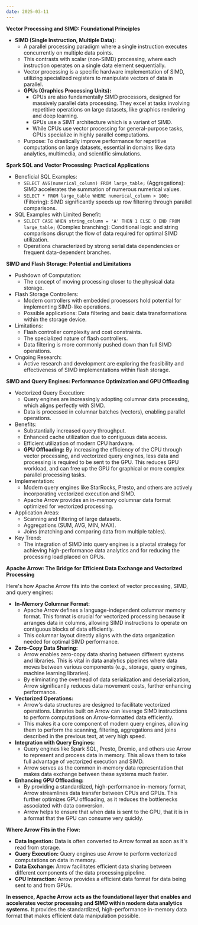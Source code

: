 ```yaml
---
date: 2025-03-11
---
```


**Vector Processing and SIMD: Foundational Principles**

* **SIMD (Single Instruction, Multiple Data):**
    * A parallel processing paradigm where a single instruction executes concurrently on multiple data points.
    * This contrasts with scalar (non-SIMD) processing, where each instruction operates on a single data element sequentially.
    * Vector processing is a specific hardware implementation of SIMD, utilizing specialized registers to manipulate vectors of data in parallel.
    * **GPUs (Graphics Processing Units):**
        * GPUs are also fundamentally SIMD processors, designed for massively parallel data processing. They excel at tasks involving repetitive operations on large datasets, like graphics rendering and deep learning.
        * GPUs use a SIMT architecture which is a variant of SIMD.
        * While CPUs use vector processing for general-purpose tasks, GPUs specialize in highly parallel computations.
    * Purpose: To drastically improve performance for repetitive computations on large datasets, essential in domains like data analytics, multimedia, and scientific simulations.

**Spark SQL and Vector Processing: Practical Applications**

* Beneficial SQL Examples:
    * `SELECT AVG(numerical_column) FROM large_table;` (Aggregations): SIMD accelerates the summation of numerous numerical values.
    * `SELECT * FROM large_table WHERE numerical_column > 100;` (Filtering): SIMD significantly speeds up row filtering through parallel comparisons.
* SQL Examples with Limited Benefit:
    * `SELECT CASE WHEN string_column = 'A' THEN 1 ELSE 0 END FROM large_table;` (Complex branching): Conditional logic and string comparisons disrupt the flow of data required for optimal SIMD utilization.
    * Operations characterized by strong serial data dependencies or frequent data-dependent branches.

**SIMD and Flash Storage: Potential and Limitations**

* Pushdown of Computation:
    * The concept of moving processing closer to the physical data storage.
* Flash Storage Controllers:
    * Modern controllers with embedded processors hold potential for implementing SIMD-like operations.
    * Possible applications: Data filtering and basic data transformations within the storage device.
* Limitations:
    * Flash controller complexity and cost constraints.
    * The specialized nature of flash controllers.
    * Data filtering is more commonly pushed down than full SIMD operations.
* Ongoing Research:
    * Active research and development are exploring the feasibility and effectiveness of SIMD implementations within flash storage.

**SIMD and Query Engines: Performance Optimization and GPU Offloading**

* Vectorized Query Execution:
    * Query engines are increasingly adopting columnar data processing, which aligns perfectly with SIMD.
    * Data is processed in columnar batches (vectors), enabling parallel operations.
* Benefits:
    * Substantially increased query throughput.
    * Enhanced cache utilization due to contiguous data access.
    * Efficient utilization of modern CPU hardware.
    * **GPU Offloading:** By increasing the efficiency of the CPU through vector processing, and vectorized query engines, less data and processing is required to be sent to the GPU. This reduces GPU workload, and can free up the GPU for graphical or more complex parallel processing tasks.
* Implementation:
    * Modern query engines like StarRocks, Presto, and others are actively incorporating vectorized execution and SIMD.
    * Apache Arrow provides an in-memory columnar data format optimized for vectorized processing.
* Application Areas:
    * Scanning and filtering of large datasets.
    * Aggregations (SUM, AVG, MIN, MAX).
    * Joins (matching and comparing data from multiple tables).
* Key Trend:
    * The integration of SIMD into query engines is a pivotal strategy for achieving high-performance data analytics and for reducing the processing load placed on GPUs.

**Apache Arrow: The Bridge for Efficient Data Exchange and Vectorized Processing**

Here's how Apache Arrow fits into the context of vector processing, SIMD, and query engines:

* **In-Memory Columnar Format:**
    * Apache Arrow defines a language-independent columnar memory format. This format is crucial for vectorized processing because it arranges data in columns, allowing SIMD instructions to operate on contiguous blocks of data efficiently.
    * This columnar layout directly aligns with the data organization needed for optimal SIMD performance.
* **Zero-Copy Data Sharing:**
    * Arrow enables zero-copy data sharing between different systems and libraries. This is vital in data analytics pipelines where data moves between various components (e.g., storage, query engines, machine learning libraries).
    * By eliminating the overhead of data serialization and deserialization, Arrow significantly reduces data movement costs, further enhancing performance.
* **Vectorized Operations:**
    * Arrow's data structures are designed to facilitate vectorized operations. Libraries built on Arrow can leverage SIMD instructions to perform computations on Arrow-formatted data efficiently.
    * This makes it a core component of modern query engines, allowing them to perform the scanning, filtering, aggregations and joins described in the previous text, at very high speed.
* **Integration with Query Engines:**
    * Query engines like Spark SQL, Presto, Dremio, and others use Arrow to represent and process data in memory. This allows them to take full advantage of vectorized execution and SIMD.
    * Arrow serves as the common in-memory data representation that makes data exchange between these systems much faster.
* **Enhancing GPU Offloading:**
    * By providing a standardized, high-performance in-memory format, Arrow streamlines data transfer between CPUs and GPUs. This further optimizes GPU offloading, as it reduces the bottlenecks associated with data conversion.
    * Arrow helps to ensure that when data is sent to the GPU, that it is in a format that the GPU can consume very quickly.

**Where Arrow Fits in the Flow:**

* **Data Ingestion:** Data is often converted to Arrow format as soon as it's read from storage.
* **Query Execution:** Query engines use Arrow to perform vectorized computations on data in memory.
* **Data Exchange:** Arrow facilitates efficient data sharing between different components of the data processing pipeline.
* **GPU Interaction:** Arrow provides a efficient data format for data being sent to and from GPUs.

**In essence, Apache Arrow acts as the foundational layer that enables and accelerates vector processing and SIMD within modern data analytics systems.** It provides the standardized, high-performance in-memory data format that makes efficient data manipulation possible.
